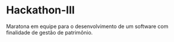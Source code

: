 # Hackathon-III
 Maratona em equipe para o desenvolvimento de um software com finalidade de gestão de patrimônio.
